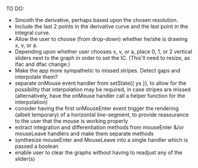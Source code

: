 TO DO:
* Smooth the derivative, perhaps based upon the chosen resolution.
* Include the last 2 points in the derivative curve and the last point in the integral curve.
* Allow the user to choose (from drop-down) whether he/she is drawing x, v, or a.
* Depending upon whether user chooses x, v, or a, place 0, 1, or 2 vertical sliders next to the graph in order to set the IC.  (This'll need to resize, as ifac and dfac change.)
* Make the app more sympathetic to missed stripes.  Detect gaps and interpolate them?
* separate onMouse event handler from setState({ ys }), to allow for the possibility that interpolation may be required, in case stripes are missed (alternatively, have the onMouse handler call a helper function for the interpolation)
* consider having the first onMouseEnter event trigger the rendering (albeit temporary) of a horizontal line-segment, to provide reassurance to the user that the mouse is working properly
* extract integration and differentiation methods from mouseEnter &/or mouseLeave handlers and make them separate methods
* synthesize mouseEnter and MouseLeave into a single handler which is passed a boolean
* enable user to clear the graphs without having to readjust any of the slider(s)
